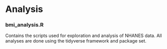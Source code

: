 # Analysis

### bmi_analysis.R
Contains the scripts used for exploration and analysis of NHANES data. All 
analyses are done using the tidyverse framework and package set.
